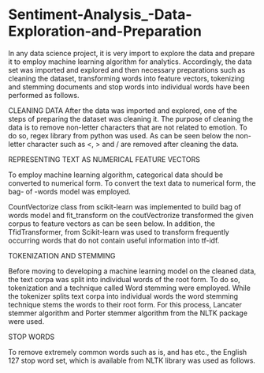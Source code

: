# Sentiment-Analysis_-Data-Exploration-and-Preparation
 In any data science project, it is very import to explore the data and prepare it to employ machine learning algorithm for analytics. Accordingly, the data set was imported and explored and then necessary preparations such as cleaning the dataset, transforming words into feature vectors, tokenizing and stemming documents and stop words into individual words have been performed as follows.

CLEANING DATA
After the data was imported and explored, one of the steps of preparing the dataset was cleaning it.  The purpose of cleaning the data is to remove non-letter characters that are not related to emotion. To do so, regex library from python was used.  As can be seen below the non-letter character such as <, > and / are removed after cleaning the data.

REPRESENTING TEXT AS NUMERICAL FEATURE VECTORS 

To employ machine learning algorithm, categorical data should be converted to numerical form. To convert the text data to numerical form, the bag- of -words model was employed.

CountVectorize class from scikit-learn was implemented to build bag of words model and fit_transform on the coutVectrorize transformed the given corpus to feature vectors as can be seen below. In addition, the TfidTransformer, from Scikit-learn was used to transform frequently occurring words that do not contain useful information into tf-idf.

TOKENIZATION AND STEMMING

Before moving to developing a machine learning model on the cleaned data, the text corpa was split into individual words of the root form. To do so, tokenization and a technique called Word stemming were employed. While the tokenizer splits text corpa into individual words the word stemming technique stems the words to their root form.  For this process, Lancater stemmer algorithm and Porter stemmer algorithm from the NLTK package were used.     

STOP WORDS
 
To remove extremely common words such as is, and has etc., the English 127 stop word set, which is available from NLTK library was used as follows.
